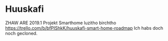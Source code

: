 # Huuskafi
ZHAW ARE 2019.1
Projekt Smarthome
luzitho
birchtho
https://trello.com/b/bfPIShkK/huuskafi-smart-home-roadmap
Ich habs doch noch gecloned.

